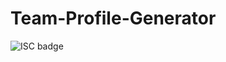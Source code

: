 # Team-Profile-Generator
<img src="https://img.shields.io/badge/License-ISC-%232C64B4" alt="ISC badge">